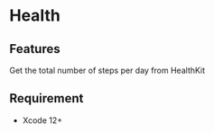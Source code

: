 # Health

## Features
Get the total number of steps per day from HealthKit

## Requirement
- Xcode 12+